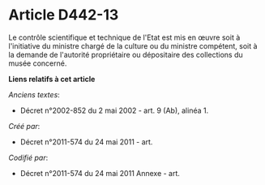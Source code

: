 # Article D442-13

Le contrôle scientifique et technique de l'Etat est mis en œuvre soit à l'initiative du ministre chargé de la culture ou du
ministre compétent, soit à la demande de l'autorité propriétaire ou dépositaire des collections du musée concerné.

**Liens relatifs à cet article**

_Anciens textes_:

  - Décret n°2002-852 du 2 mai 2002 - art. 9 (Ab), alinéa 1.

_Créé par_:

  - Décret n°2011-574 du 24 mai 2011  - art.

_Codifié par_:

  - Décret n°2011-574 du 24 mai 2011 Annexe - art.
